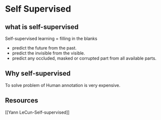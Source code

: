 # Self Supervised
## what is self-supervised
Self-supervised learning = filling in the blanks
- predict the future from the past.
- predict the invisible from the visible.
- predict any occluded, masked or corrupted part from all available parts.

## Why self-supervised
To solve problem of
Human annotation is very expensive.

## Resources
[[Yann LeCun-Self-supervised]]